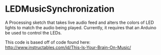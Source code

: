 # LEDMusicSynchronization
A Processing sketch that takes live audio feed and alters the colors of LED lights to match the audio being played. Currently, it requires that an Arduino be used to control the LEDs. 

This code is based off of code found here:
http://www.instructables.com/id/This-Is-Your-Brain-On-Music/
